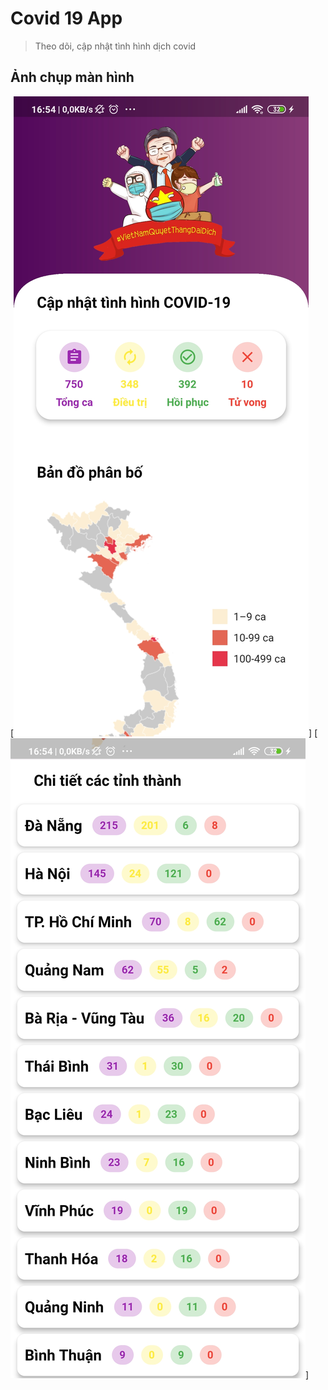 # Covid 19 App

> Theo dõi, cập nhật tình hình dịch covid 

## Ảnh chụp màn hình
[![N|hinh1](./images1.jpg)] [![N|hinh2](./images2.jpg)]
